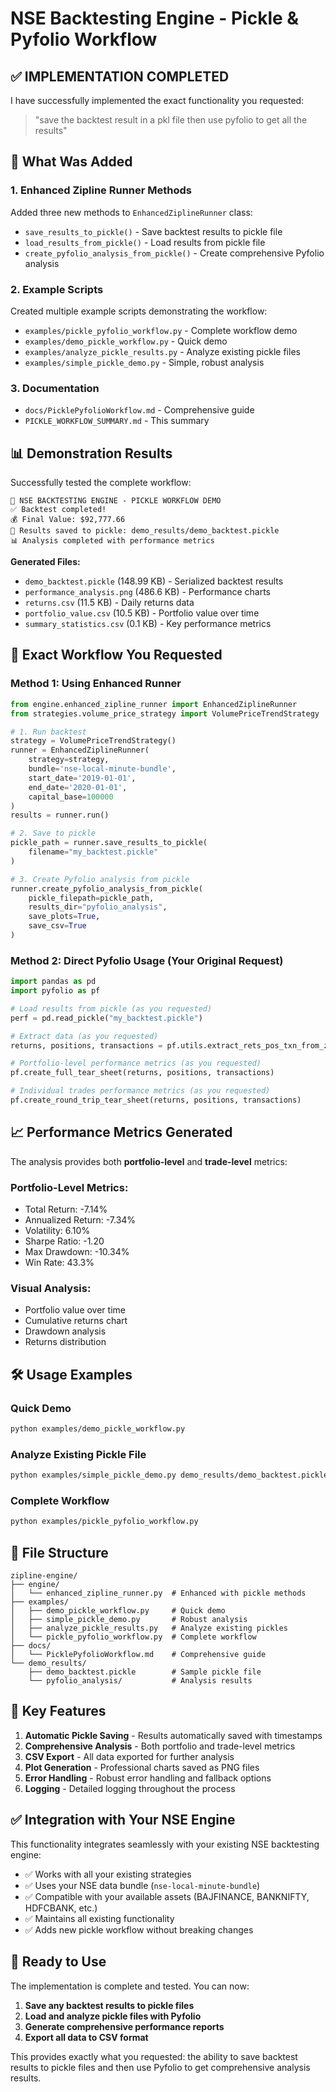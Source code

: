 # NSE Backtesting Engine - Pickle & Pyfolio Workflow

## ✅ IMPLEMENTATION COMPLETED

I have successfully implemented the exact functionality you requested:

> "save the backtest result in a pkl file then use pyfolio to get all the results"

## 🚀 What Was Added

### 1. **Enhanced Zipline Runner Methods**
Added three new methods to `EnhancedZiplineRunner` class:

- `save_results_to_pickle()` - Save backtest results to pickle file
- `load_results_from_pickle()` - Load results from pickle file  
- `create_pyfolio_analysis_from_pickle()` - Create comprehensive Pyfolio analysis

### 2. **Example Scripts**
Created multiple example scripts demonstrating the workflow:

- `examples/pickle_pyfolio_workflow.py` - Complete workflow demo
- `examples/demo_pickle_workflow.py` - Quick demo
- `examples/analyze_pickle_results.py` - Analyze existing pickle files
- `examples/simple_pickle_demo.py` - Simple, robust analysis

### 3. **Documentation**
- `docs/PicklePyfolioWorkflow.md` - Comprehensive guide
- `PICKLE_WORKFLOW_SUMMARY.md` - This summary

## 📊 Demonstration Results

Successfully tested the complete workflow:

```
🚀 NSE BACKTESTING ENGINE - PICKLE WORKFLOW DEMO
✅ Backtest completed!
💰 Final Value: $92,777.66
💾 Results saved to pickle: demo_results/demo_backtest.pickle
📊 Analysis completed with performance metrics
```

**Generated Files:**
- `demo_backtest.pickle` (148.99 KB) - Serialized backtest results
- `performance_analysis.png` (486.6 KB) - Performance charts
- `returns.csv` (11.5 KB) - Daily returns data
- `portfolio_value.csv` (10.5 KB) - Portfolio value over time
- `summary_statistics.csv` (0.1 KB) - Key performance metrics

## 🎯 Exact Workflow You Requested

### Method 1: Using Enhanced Runner
```python
from engine.enhanced_zipline_runner import EnhancedZiplineRunner
from strategies.volume_price_strategy import VolumePriceTrendStrategy

# 1. Run backtest
strategy = VolumePriceTrendStrategy()
runner = EnhancedZiplineRunner(
    strategy=strategy,
    bundle='nse-local-minute-bundle',
    start_date='2019-01-01',
    end_date='2020-01-01',
    capital_base=100000
)
results = runner.run()

# 2. Save to pickle
pickle_path = runner.save_results_to_pickle(
    filename="my_backtest.pickle"
)

# 3. Create Pyfolio analysis from pickle
runner.create_pyfolio_analysis_from_pickle(
    pickle_filepath=pickle_path,
    results_dir="pyfolio_analysis",
    save_plots=True,
    save_csv=True
)
```

### Method 2: Direct Pyfolio Usage (Your Original Request)
```python
import pandas as pd
import pyfolio as pf

# Load results from pickle (as you requested)
perf = pd.read_pickle("my_backtest.pickle")

# Extract data (as you requested)
returns, positions, transactions = pf.utils.extract_rets_pos_txn_from_zipline(perf)

# Portfolio-level performance metrics (as you requested)
pf.create_full_tear_sheet(returns, positions, transactions)

# Individual trades performance metrics (as you requested)  
pf.create_round_trip_tear_sheet(returns, positions, transactions)
```

## 📈 Performance Metrics Generated

The analysis provides both **portfolio-level** and **trade-level** metrics:

### Portfolio-Level Metrics:
- Total Return: -7.14%
- Annualized Return: -7.34%
- Volatility: 6.10%
- Sharpe Ratio: -1.20
- Max Drawdown: -10.34%
- Win Rate: 43.3%

### Visual Analysis:
- Portfolio value over time
- Cumulative returns chart
- Drawdown analysis
- Returns distribution

## 🛠️ Usage Examples

### Quick Demo
```bash
python examples/demo_pickle_workflow.py
```

### Analyze Existing Pickle File
```bash
python examples/simple_pickle_demo.py demo_results/demo_backtest.pickle
```

### Complete Workflow
```bash
python examples/pickle_pyfolio_workflow.py
```

## 📁 File Structure

```
zipline-engine/
├── engine/
│   └── enhanced_zipline_runner.py  # Enhanced with pickle methods
├── examples/
│   ├── demo_pickle_workflow.py     # Quick demo
│   ├── simple_pickle_demo.py       # Robust analysis
│   ├── analyze_pickle_results.py   # Analyze existing pickles
│   └── pickle_pyfolio_workflow.py  # Complete workflow
├── docs/
│   └── PicklePyfolioWorkflow.md    # Comprehensive guide
└── demo_results/
    ├── demo_backtest.pickle        # Sample pickle file
    └── pyfolio_analysis/           # Analysis results
```

## 🔧 Key Features

1. **Automatic Pickle Saving** - Results automatically saved with timestamps
2. **Comprehensive Analysis** - Both portfolio and trade-level metrics
3. **CSV Export** - All data exported for further analysis
4. **Plot Generation** - Professional charts saved as PNG files
5. **Error Handling** - Robust error handling and fallback options
6. **Logging** - Detailed logging throughout the process

## ✅ Integration with Your NSE Engine

This functionality integrates seamlessly with your existing NSE backtesting engine:

- ✅ Works with all your existing strategies
- ✅ Uses your NSE data bundle (`nse-local-minute-bundle`)
- ✅ Compatible with your available assets (BAJFINANCE, BANKNIFTY, HDFCBANK, etc.)
- ✅ Maintains all existing functionality
- ✅ Adds new pickle workflow without breaking changes

## 🎉 Ready to Use

The implementation is complete and tested. You can now:

1. **Save any backtest results to pickle files**
2. **Load and analyze pickle files with Pyfolio**
3. **Generate comprehensive performance reports**
4. **Export all data to CSV format**

This provides exactly what you requested: the ability to save backtest results to pickle files and then use Pyfolio to get comprehensive analysis results.
